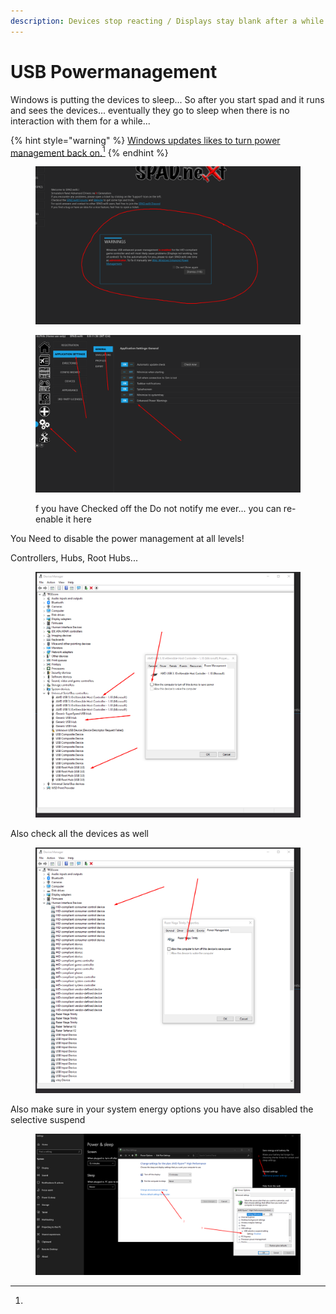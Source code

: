 ```yaml
---
description: Devices stop reacting / Displays stay blank after a while
---
```


# USB Powermanagement

Windows is putting the devices to sleep... So after you start spad and it runs and sees the devices... eventually they go to sleep when there is no interaction with them for a while...&#x20;



{% hint style="warning" %}
[Windows updates likes to turn power management back on.](#user-content-fn-1)[^1]
{% endhint %}

<figure><img src="../../.gitbook/assets/grafik (1) (1) (1) (1).png" alt=""><figcaption></figcaption></figure>

<figure><img src="../../.gitbook/assets/grafik (2) (1).png" alt=""><figcaption><p>f you have Checked off the Do not notify me ever... you can re-enable it here</p></figcaption></figure>

You Need to disable the power management at all levels!

Controllers, Hubs, Root Hubs...

<figure><img src="../../.gitbook/assets/grafik (3).png" alt=""><figcaption></figcaption></figure>

Also check all the devices as well

<figure><img src="../../.gitbook/assets/grafik (4).png" alt=""><figcaption></figcaption></figure>

Also make sure in your system energy options you have also disabled the selective suspend

<figure><img src="../../.gitbook/assets/grafik (5).png" alt=""><figcaption></figcaption></figure>

[^1]: 
